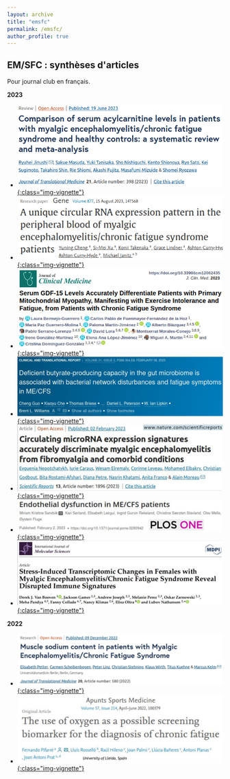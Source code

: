 ```yaml
---
layout: archive
title: "emsfc"
permalink: /emsfc/
author_profile: true
---
```


## EM/SFC : synthèses d'articles  
Pour journal club en français.

**2023**
   + [![acylcarnitine](../files/EMSFC/2023-06_acylcarnitine_vignette.png){:class="img-vignette"}](../files/EMSFC/2023-06_acylcarnitine.html)
   + [![circRNA](../files/EMSFC/2023-06_circRNA_vignette.png){:class="img-vignette"}](../files/EMSFC/2023-06_circRNA.html)
   + [![gdf15](../files/EMSFC/2023-03_GDF15-differentiate-patients_vignette.png){:class="img-vignette"}](../files/EMSFC/2023-03_GDF15-differentiate-patients.html)
   + [![butyrate_dysbiosis](../files/EMSFC/2023-02_Gut-microbiome-butyrate_vignette.png){:class="img-vignette"}](../files/EMSFC/2023-02_Gut-microbiome-butyrate.html)
   + [![circulating_miRNA](../files/EMSFC/2023-02_Circulating-miRNA_vignette.png){:class="img-vignette"}](../files/EMSFC/2023-02_Circulating-miRNA.pdf)
   + [![endothelial_dysfonction](../files/EMSFC/2023-02_Endothelial-dysfonction_vignette.png){:class="img-vignette"}](../files/EMSFC/2023-02_Endothelial-dysfonction.pdf)
   + [![transcriptomic-changes](../files/EMSFC/2023-01_Exercice-transcriptomic-changes_vignette.png){:class="img-vignette"}](../files/EMSFC/2023-01_Exercice-transcriptomic-changes.pdf)

**2022**
   +  [![transcriptomic-changes](../files/EMSFC/2022-12_Muscle-sodium-content_vignette.png){:class="img-vignette"}](../files/EMSFC/2022-12_Muscle-sodium-content.pdf)
   + [![oxygen_biomarker](../files/EMSFC/2022-03_Oxygen-biomarker_vignette.png){:class="img-vignette"}](../files/EMSFC/2022-03_Oxygen-biomarker.pdf)

